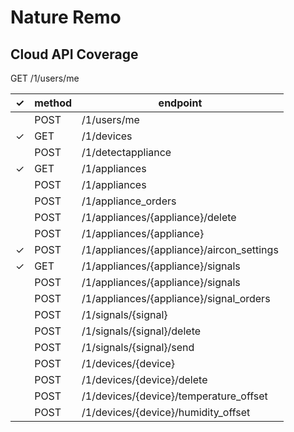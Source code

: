 # Nature Remo

## Cloud API Coverage

GET /1/users/me

| ✓   | method | endpoint                                  |
| --- | ------ | ----------------------------------------- |
|     | POST   | /1/users/me                               |
| ✓   | GET    | /1/devices                                |
|     | POST   | /1/detectappliance                        |
| ✓   | GET    | /1/appliances                             |
|     | POST   | /1/appliances                             |
|     | POST   | /1/appliance_orders                       |
|     | POST   | /1/appliances/{appliance}/delete          |
|     | POST   | /1/appliances/{appliance}                 |
| ✓   | POST   | /1/appliances/{appliance}/aircon_settings |
| ✓   | GET    | /1/appliances/{appliance}/signals         |
|     | POST   | /1/appliances/{appliance}/signals         |
|     | POST   | /1/appliances/{appliance}/signal_orders   |
|     | POST   | /1/signals/{signal}                       |
|     | POST   | /1/signals/{signal}/delete                |
|     | POST   | /1/signals/{signal}/send                  |
|     | POST   | /1/devices/{device}                       |
|     | POST   | /1/devices/{device}/delete                |
|     | POST   | /1/devices/{device}/temperature_offset    |
|     | POST   | /1/devices/{device}/humidity_offset       |
